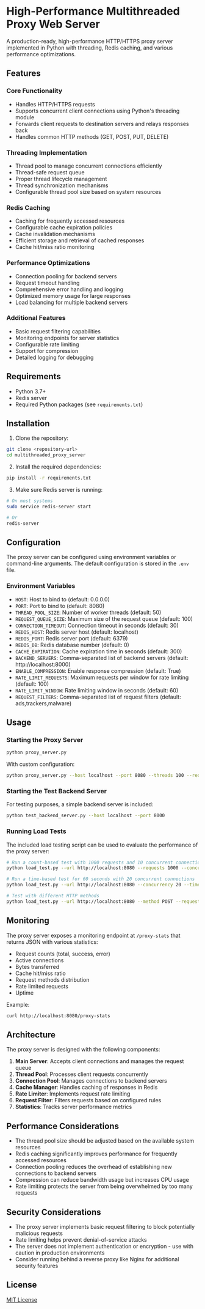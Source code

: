 # High-Performance Multithreaded Proxy Web Server

A production-ready, high-performance HTTP/HTTPS proxy server implemented in Python with threading, Redis caching, and various performance optimizations.

## Features

### Core Functionality
- Handles HTTP/HTTPS requests
- Supports concurrent client connections using Python's threading module
- Forwards client requests to destination servers and relays responses back
- Handles common HTTP methods (GET, POST, PUT, DELETE)

### Threading Implementation
- Thread pool to manage concurrent connections efficiently
- Thread-safe request queue
- Proper thread lifecycle management
- Thread synchronization mechanisms
- Configurable thread pool size based on system resources

### Redis Caching
- Caching for frequently accessed resources
- Configurable cache expiration policies
- Cache invalidation mechanisms
- Efficient storage and retrieval of cached responses
- Cache hit/miss ratio monitoring

### Performance Optimizations
- Connection pooling for backend servers
- Request timeout handling
- Comprehensive error handling and logging
- Optimized memory usage for large responses
- Load balancing for multiple backend servers

### Additional Features
- Basic request filtering capabilities
- Monitoring endpoints for server statistics
- Configurable rate limiting
- Support for compression
- Detailed logging for debugging

## Requirements

- Python 3.7+
- Redis server
- Required Python packages (see `requirements.txt`)

## Installation

1. Clone the repository:
```bash
git clone <repository-url>
cd multithreaded_proxy_server
```

2. Install the required dependencies:
```bash
pip install -r requirements.txt
```

3. Make sure Redis server is running:
```bash
# On most systems
sudo service redis-server start

# Or
redis-server
```

## Configuration

The proxy server can be configured using environment variables or command-line arguments. The default configuration is stored in the `.env` file.

### Environment Variables

- `HOST`: Host to bind to (default: 0.0.0.0)
- `PORT`: Port to bind to (default: 8080)
- `THREAD_POOL_SIZE`: Number of worker threads (default: 50)
- `REQUEST_QUEUE_SIZE`: Maximum size of the request queue (default: 100)
- `CONNECTION_TIMEOUT`: Connection timeout in seconds (default: 30)
- `REDIS_HOST`: Redis server host (default: localhost)
- `REDIS_PORT`: Redis server port (default: 6379)
- `REDIS_DB`: Redis database number (default: 0)
- `CACHE_EXPIRATION`: Cache expiration time in seconds (default: 300)
- `BACKEND_SERVERS`: Comma-separated list of backend servers (default: http://localhost:8000)
- `ENABLE_COMPRESSION`: Enable response compression (default: True)
- `RATE_LIMIT_REQUESTS`: Maximum requests per window for rate limiting (default: 100)
- `RATE_LIMIT_WINDOW`: Rate limiting window in seconds (default: 60)
- `REQUEST_FILTERS`: Comma-separated list of request filters (default: ads,trackers,malware)

## Usage

### Starting the Proxy Server

```bash
python proxy_server.py
```

With custom configuration:

```bash
python proxy_server.py --host localhost --port 8080 --threads 100 --redis-host localhost --redis-port 6379 --cache-expiry 600 --backend "http://backend1.example.com,http://backend2.example.com"
```

### Starting the Test Backend Server

For testing purposes, a simple backend server is included:

```bash
python test_backend_server.py --host localhost --port 8000
```

### Running Load Tests

The included load testing script can be used to evaluate the performance of the proxy server:

```bash
# Run a count-based test with 1000 requests and 10 concurrent connections
python load_test.py --url http://localhost:8080 --requests 1000 --concurrency 10

# Run a time-based test for 60 seconds with 20 concurrent connections
python load_test.py --url http://localhost:8080 --concurrency 20 --time-based --duration 60

# Test with different HTTP methods
python load_test.py --url http://localhost:8080 --method POST --requests 500
```

## Monitoring

The proxy server exposes a monitoring endpoint at `/proxy-stats` that returns JSON with various statistics:

- Request counts (total, success, error)
- Active connections
- Bytes transferred
- Cache hit/miss ratio
- Request methods distribution
- Rate limited requests
- Uptime

Example:
```bash
curl http://localhost:8080/proxy-stats
```

## Architecture

The proxy server is designed with the following components:

1. **Main Server**: Accepts client connections and manages the request queue
2. **Thread Pool**: Processes client requests concurrently
3. **Connection Pool**: Manages connections to backend servers
4. **Cache Manager**: Handles caching of responses in Redis
5. **Rate Limiter**: Implements request rate limiting
6. **Request Filter**: Filters requests based on configured rules
7. **Statistics**: Tracks server performance metrics

## Performance Considerations

- The thread pool size should be adjusted based on the available system resources
- Redis caching significantly improves performance for frequently accessed resources
- Connection pooling reduces the overhead of establishing new connections to backend servers
- Compression can reduce bandwidth usage but increases CPU usage
- Rate limiting protects the server from being overwhelmed by too many requests

## Security Considerations

- The proxy server implements basic request filtering to block potentially malicious requests
- Rate limiting helps prevent denial-of-service attacks
- The server does not implement authentication or encryption - use with caution in production environments
- Consider running behind a reverse proxy like Nginx for additional security features

## License

[MIT License](LICENSE)
